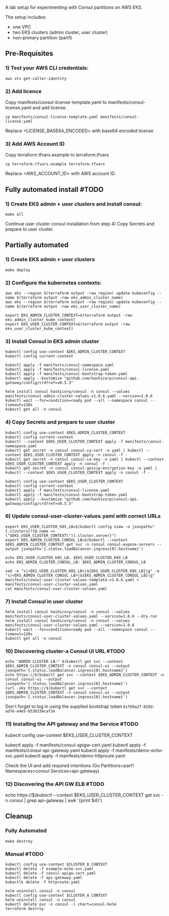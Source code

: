 A lab setup for experimenting with Consul partitions on AWS EKS.

The setup includes:
- one VPC
- two EKS clusters (admin cluster, user cluster)
- non-primary partition (part1)

## Pre-Requisites
### 1) Test your AWS CLI credentials:
```
aws sts get-caller-identity
```
### 2) Add licence 
Copy manifests/consul-license-template.yaml to manifests/consul-license.yaml and add license.
```
cp manifests/consul-license-template.yaml manifests/consul-license.yaml
```
Replace <LICENSE_BASE64_ENCODED> with base64 encoded license

### 3) Add AWS Account ID 
Copy terraform.tfvars.example to terraform.tfvars
```
cp terraform.tfvars.example terraform.tfvars
```
Replace <AWS_ACCOUNT_ID> with AWS account ID.

## Fully automated install #TODO
### 1) Create EKS admin + user clusters and install consul:
```
make all
```
Continue user cluster consul installation from step 4) Copy Secrets and prepare to user cluster.

## Partially automated
### 1) Create EKS admin + user clusters 
```
make deploy
```
### 2) Configure the kubernetes contexts:
```
aws eks --region $(terraform output -raw region) update-kubeconfig --name $(terraform output -raw eks_admin_cluster_name)
aws eks --region $(terraform output -raw region) update-kubeconfig --name $(terraform output -raw eks_user_cluster_name)

export EKS_ADMIN_CLUSTER_CONTEXT=$(terraform output -raw eks_admin_cluster_kube_context)
export EKS_USER_CLUSTER_CONTEXT=$(terraform output -raw eks_user_cluster_kube_context)
```

### 3) Install Consul in EKS admin cluster
```
kubectl config use-context $EKS_ADMIN_CLUSTER_CONTEXT
kubectl config current-context

kubectl apply -f manifests/consul-namespace.yaml
kubectl apply -f manifests/consul-license.yaml
kubectl apply -f manifests/consul-bootstrap-token.yaml
kubectl apply --kustomize "github.com/hashicorp/consul-api-gateway/config/crd?ref=v0.5.3"

helm install consul hashicorp/consul -n consul --values manifests/consul-admin-cluster-values-v1.0.6.yaml --version=1.0.6
kubectl wait --for=condition=ready pod --all --namespace consul --timeout=120s
kubectl get all -n consul
```
### 4) Copy Secrets and prepare to user cluster
```
kubectl config use-context $EKS_ADMIN_CLUSTER_CONTEXT
kubectl config current-context
kubectl --context $EKS_USER_CLUSTER_CONTEXT apply -f manifests/consul-namespace.yaml
kubectl get secret -n consul consul-ca-cert -o yaml | kubectl --context $EKS_USER_CLUSTER_CONTEXT apply -n consul -f -
kubectl get secret -n consul consul-ca-key -o yaml | kubectl --context $EKS_USER_CLUSTER_CONTEXT apply -n consul -f -
kubectl get secret -n consul consul-gossip-encryption-key -o yaml | kubectl --context $EKS_USER_CLUSTER_CONTEXT apply -n consul -f -

kubectl config use-context $EKS_USER_CLUSTER_CONTEXT
kubectl config current-context
kubectl apply -f manifests/consul-license.yaml
kubectl apply -f manifests/consul-bootstrap-token.yaml
kubectl apply --kustomize "github.com/hashicorp/consul-api-gateway/config/crd?ref=v0.5.3"
```

### 6) Update consul-user-cluster-values.yaml with correct URLs
```
export EKS_USER_CLUSTER_K8S_LB=$(kubectl config view -o jsonpath="{.clusters[?(@.name == \"$EKS_USER_CLUSTER_CONTEXT\")].cluster.server}")
export EKS_ADMIN_CLUSTER_CONSUL_LB=$(kubectl --context $EKS_ADMIN_CLUSTER_CONTEXT get svc -n consul consul-expose-servers --output jsonpath='{.status.loadBalancer.ingress[0].hostname}')

echo EKS_USER_CLUSTER_K8S_LB: $EKS_USER_CLUSTER_K8S_LB
echo EKS_ADMIN_CLUSTER_CONSUL_LB: $EKS_ADMIN_CLUSTER_CONSUL_LB

sed -e "s|<EKS_USER_CLUSTER_K8S_LB>|${EKS_USER_CLUSTER_K8S_LB}|g" -e "s|<EKS_ADMIN_CLUSTER_CONSUL_LB>|${EKS_ADMIN_CLUSTER_CONSUL_LB}|g" manifests/consul-user-cluster-values-template-v1.0.6.yaml > manifests/consul-user-cluster-values.yaml
cat manifests/consul-user-cluster-values.yaml
```
### 7) Install Consul in user cluster
```
helm install consul hashicorp/consul -n consul --values manifests/consul-user-cluster-values.yaml --version=1.0.6 --dry-run
helm install consul hashicorp/consul -n consul --values manifests/consul-user-cluster-values.yaml --version=1.0.6
kubectl wait --for=condition=ready pod --all --namespace consul --timeout=120s
kubectl get all -n consul
```

### 10) Discovering cluster-a Consul UI URL #TODO
```
echo "ADMIN CLUSTER LB:" $(kubectl get svc --context $EKS_ADMIN_CLUSTER_CONTEXT -n consul consul-ui --output jsonpath='{.status.loadBalancer.ingress[0].hostname}')
echo https://$(kubectl get svc --context $EKS_ADMIN_CLUSTER_CONTEXT -n consul consul-ui --output jsonpath='{.status.loadBalancer.ingress[0].hostname}')
curl -skv https://$(kubectl get svc --context $EKS_ADMIN_CLUSTER_CONTEXT -n consul consul-ui --output jsonpath='{.status.loadBalancer.ingress[0].hostname}')
```
Don't forget to log in using the supplied bootstrap token
`61f69a27-028d-ad76-e4e5-b538334caf3e`


### 11) Installing the API gateway and the Service #TODO

kubectl config use-context $EKS_USER_CLUSTER_CONTEXT

kubectl apply -f manifests/consul-apigw-cert.yaml 
kubectl apply -f manifests/consul-api-gateway.yaml
kubectl apply -f manifests/demo-echo-svc.yaml
kubectl apply -f manifests/demo-httproute.yaml

Check the UI and add required intentions (Go Partitions>part1 Namespaces>consul Services>api-gateway)

### 12) Discovering the API GW ELB #TODO
echo https://$(kubectl --context $EKS_USER_CLUSTER_CONTEXT get svc -n consul  | grep api-gateway | awk '{print $4}')

## Cleanup
### Fully Automated
```
make destroy
```
### Manual #TODO
```
kubectl config use-context $CLUSTER_B_CONTEXT
kubectl delete -f example-echo-svc.yaml
kubectl delete -f consul-apigw-cert.yaml 
kubectl delete -f api-gateway.yaml
kubectlk delete -f httproute.yaml

helm uninstall consul -n consul
kubectl config use-context $CLUSTER_A_CONTEXT
helm uninstall consul -n consul
kubectl delete pvc -n consul -l chart=consul-helm
terraform destroy
```